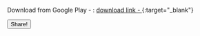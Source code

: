 <script>
function myFunction() {
  if (navigator.share) {
    navigator.share({
        title: 'Web Share API Draft',
        text: 'Take a look at this spec!',
        url: 'https://wicg.github.io/web-share/#share-method',
      })
      .then(() => console.log('Successful share'))
      .catch((error) => console.log('Error sharing', error));
  } else {
    console.log('Share not supported on this browser, do it the old way.');
    var email = 'sample@gmail.com';
    var subject = 'Test';
    var emailBody = 'Hi Sample,';
    var attach = 'path';
    document.location = "mailto:"+email+"?subject="+subject+"&body="+emailBody;
  }
}
</script>

<script src="https://cdnjs.cloudflare.com/ajax/libs/jquery/3.3.1/jquery.min.js"></script>

Download from Google Play - :
[download link - ](https://play.google.com/store/apps/details?id=com.kamal.androidtv){:target="_blank"}



<button id='answer-example-share-button' onclick="myFunction()">Share!</button>
